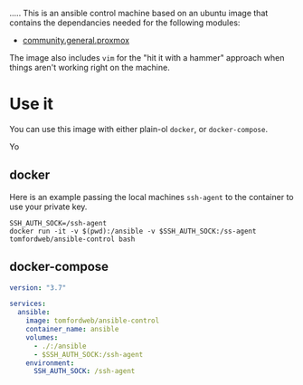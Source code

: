 .....
This is an ansible control machine based on an ubuntu image that contains the dependancies needed for the following modules:

* [community.general.proxmox](https://docs.ansible.com/ansible/latest/collections/community/general/proxmox_module.html) 

The image also includes `vim` for the "hit it with a hammer" approach when things aren't working right on the machine.

# Use it
You can use this image with either plain-ol `docker`, or `docker-compose`.

Yo

## docker
Here is an example passing the local machines `ssh-agent` to the container to use your private key.
```
SSH_AUTH_SOCK=/ssh-agent
docker run -it -v $(pwd):/ansible -v $SSH_AUTH_SOCK:/ss-agent tomfordweb/ansible-control bash
```

## docker-compose

```yml
version: "3.7"

services: 
  ansible:
    image: tomfordweb/ansible-control
    container_name: ansible
    volumes:
      - ./:/ansible
      - $SSH_AUTH_SOCK:/ssh-agent
    environment:
      SSH_AUTH_SOCK: /ssh-agent
```

